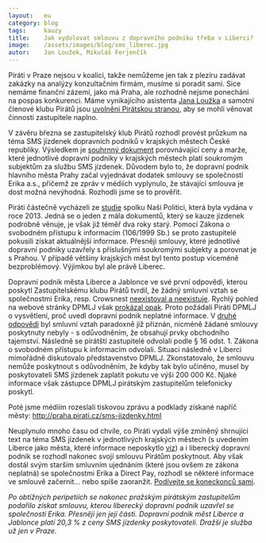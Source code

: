 ```yaml
---
layout:   eu
category: blog
tags:     kauzy
title:    Jak vydolovat smlouvu z dopravního podniku třeba v Liberci?
image:    /assets/images/blog/sms_liberec.jpg
autor:    Jan Loužek, Mikuláš Ferjenčík
---
```


Piráti v Praze nejsou v koalici, takže nemůžeme jen tak z plezíru zadávat zakázky na analýzy konzultačním firmám, musíme si poradit sami. Sice nemáme finanční zázemí, jako má Praha, ale rozhodně nejsme ponecháni na pospas konkurenci. Máme vynikajícího asistenta [Jana Loužka](http://praha.pirati.cz/tym-posili-louzek.html) a samotní členové klubu Pirátů jsou [uvolněni Pirátskou stranou](http://praha.pirati.cz/zastupitele-piratu-pracuji-naplno.html), aby se mohli věnovat činnosti zastupitele naplno. 

V závěru března se zastupitelský klub Pirátů rozhodl provést průzkum na téma SMS jízdenek dopravních podniků v krajských městech České republiky. Výsledkem je [souhrnný dokument](https://github.com/pirati-cz/webpraha/blob/gh-pages/assets/static/sms-jizdenky/analyza_marze.pdf) porovnávající ceny a marže, které jednotlivé dopravní podniky v krajských městech platí soukromým subjektům za službu SMS jízdenek. Důvodem bylo to, že dopravní podnik hlavního města Prahy začal vyjednávat dodatek smlouvy se společností Erika a.s., přičemž ze zpráv v médiích vyplynulo, že stávající smlouva je dost možná nevýhodná. Rozhodli jsme se to prověřit. 

Piráti částečně vycházeli ze [studie](http://www.nasipolitici.cz/cs/kauzy/detail/99-kauza-sms-jizdenek-pokracuje/download/32-nasi-politici-o-s-analyza-zakazek-na-sluzbu-sms-jizdenkek-v-regionech-ceske-republiky-pdf) spolku Naši Politici, která byla vydána v roce 2013. Jedná se o jeden z mála dokumentů, který se kauze jízdenek podrobně věnuje, je však již téměř dva roky starý. Pomocí Zákona o svobodném přístupu k informacím (106/1999 Sb.) se proto zastupitelé pokusili získat aktuálnější informace. Přesněji smlouvy, které jednotlivé dopravní podniky uzavřely s příslušnými soukromými subjekty a porovnat je s Prahou. V případě většiny krajských měst byl tento postup víceméně bezproblémový. Výjimkou byl ale právě Liberec.

Dopravní podnik města Liberce a Jablonce ve své první odpovědi, kterou poskytl Zastupitelskému klubu Pirátů tvrdil, že žádný smluvní vztah se společnostmi Erika, resp. Crowsnest [neexistoval a neexistuje](https://github.com/pirati-cz/KlubPraha/blob/master/spisy/2015/21-sms-jizdenky-liberec-jablonec/prvni_odpoved/odpoved_1.pdf). Rychlý pohled na webové stránky DPMLJ však [prokázal opak](http://www.dpmlj.cz/mhd-liberec/informace/sms-jizdenka). Proto požádali Piráti DPMLJ o vysvětlení, proč uvedl dopravní podnik neplatné informace. V [druhé odpovědi](https://github.com/pirati-cz/KlubPraha/blob/master/spisy/2015/21-sms-jizdenky-liberec-jablonec/druha_odpoved/20150408-1000_-_%C4%8Cesk%C3%A1_pir%C3%A1tsk%C3%A1_strana_-p.Lou%C5%BEek_Jan.pdf) byl smluvní vztah paradoxně již přiznán, nicméně žádané smlouvy poskytnuty nebyly - s odůvodněním, že obsahují prvky obchodního tajemství. Následně se pirátští zastupitelé odvolali podle § 16 odst. 1. Zákona o svobodném přístupu k informacím odvolali. Situaci následně v Liberci mimořádně diskutovalo  představenstvo DPMLJ. Zkonstatovalo, že smlouvu nemůže poskytnout s odůvodněním, že kdyby tak bylo učiněno, musel by poskytovateli SMS jízdenek zaplatit pokutu ve výši 200 000 Kč. Njaké informace však zástupce DPMLJ pirátským zastupitelům telefonicky poskytl. 

Poté jsme médiím rozeslali tiskovou zprávu a podklady získané napříč městy: http://praha.pirati.cz/sms-jizdenky.html

Neuplynulo mnoho času od chvíle, co Piráti vydali výše zmíněný shrnující text na téma SMS jízdenek v jednotlivých krajských městech (s uvedením Liberce jako města, které informace neposkytlo [viz](http://zpravy.aktualne.cz/regiony/praha/pirati-sms-listky-jsou-drahe-praha-trati-40-milionu-rocne/r~9ff050a4e9aa11e48da50025900fea04/)) a i liberecký dopravní podnik se rozhodl nakonec svojí smlouvu Pirátům poskytnout. Aby však dostál svým starším smluvním ujednáním (které jsou ovšem ze zákona neplatná) se společnostmi Erika a Direct Pay, rozhodl se některé informace ve smlouvě začernit... nebo spíše zaoranžit. [Podívejte se koneckonců sami](https://github.com/pirati-cz/KlubPraha/tree/master/spisy/2015/21-sms-jizdenky-liberec-jablonec/poskytnute-smlouvy). 

*Po obtížných peripetiích se nakonec pražským pirátským zastupitelům podařilo získat smlouvu, kterou liberecký dopravní podnik uzavřel se společností Erika. Přesněji jen její části. Dopravní podnik měst Liberce a Jablonce platí 20,3 % z ceny SMS jízdenky poskytovateli. Dražší je služba už jen v Praze.*

